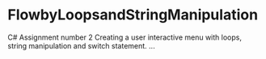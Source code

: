 # FlowbyLoopsandStringManipulation

C# Assignment number 2
Creating a user interactive menu with loops, string manipulation and switch statement.
...
